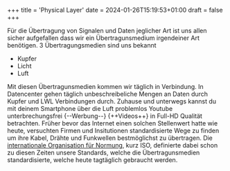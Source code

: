 +++
title = 'Physical Layer'
date = 2024-01-26T15:19:53+01:00
draft = false
+++

Für die Übertragung von Signalen und Daten jeglicher Art ist uns allen sicher aufgefallen dass wir ein Übertragunsmedium irgendeiner Art benötigen. 3 Übertragungsmedien sind uns bekannt

- Kupfer
- Licht
- Luft

Mit diesen Übertragunsmedien kommen wir täglich in Verbindung. In Datencenter gehen täglich unbeschreibeliche Mengen an Daten durch Kupfer und LWL Verbindungen durch. Zuhause und unterwegs kannst du mit deinem Smartphone über die Luft problemlos Youtube unterbrechungsfrei {--Werbung--} {++Videos++} in Full-HD Qualität betrachten. Früher bevor das Internet einen solchen Stellenwert hatte wie heute, versuchten Firmen und Insitutionen standardisierte Wege zu finden um ihre Kabel, Drähte und Funkwellen bestmöglichst zu übertragen. Die [internationale Organisation für Normung](https://www.iso.org/home.html), kurz ISO, definierte dabei schon zu diesen Zeiten unsere Standards, welche die Übertragunsmedien standardisierte, welche heute tagtäglich gebraucht werden.
